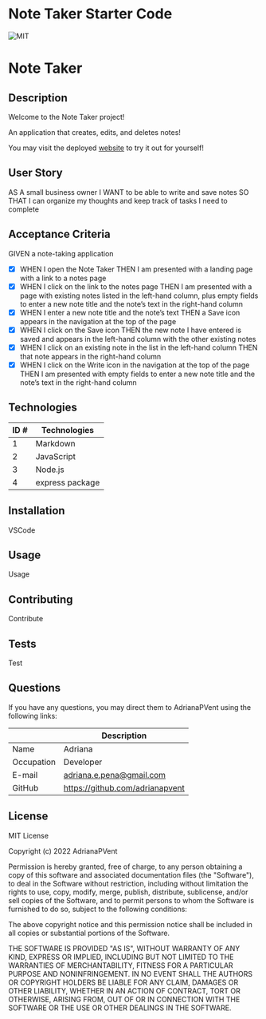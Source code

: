 # Note Taker Starter Code

![MIT](https://img.shields.io/badge/License-MIT-blue)
# Note Taker

## Description

Welcome to the Note Taker project!

An application that creates, edits, and deletes notes!

You may visit the deployed [website](https://adrianapvent.github.io/note-taker/) to try it out for yourself!

## User Story
AS A small business owner
I WANT to be able to write and save notes
SO THAT I can organize my thoughts and keep track of tasks I need to complete

## Acceptance Criteria

GIVEN a note-taking application
- [x] WHEN I open the Note Taker
  THEN I am presented with a landing page with a link to a notes page
- [x] WHEN I click on the link to the notes page
  THEN I am presented with a page with existing notes listed in the left-hand column, plus empty fields to enter a new note     title and the note’s text in the right-hand column
- [x] WHEN I enter a new note title and the note’s text
  THEN a Save icon appears in the navigation at the top of the page
- [x] WHEN I click on the Save icon
  THEN the new note I have entered is saved and appears in the left-hand column with the other existing notes
- [x] WHEN I click on an existing note in the list in the left-hand column
  THEN that note appears in the right-hand column
- [x] WHEN I click on the Write icon in the navigation at the top of the page
  THEN I am presented with empty fields to enter a new note title and the note’s text in the right-hand column

## Technologies
| ID # | Technologies |
| --- | --- |
| 1 | Markdown |
| 2 | JavaScript |
| 3 | Node.js |
| 4 | express package |


## Installation

VSCode

## Usage

Usage

## Contributing

Contribute

## Tests

Test

## Questions

If you have any questions, you may direct them to AdrianaPVent using the following links:

| | Description |
| --- | --- |
| Name | Adriana |
| Occupation | Developer |
| E-mail | <adriana.e.pena@gmail.com> |
| GitHub | <https://github.com/adrianapvent> |

## License

MIT License

Copyright (c) 2022 AdrianaPVent

Permission is hereby granted, free of charge, to any person obtaining a copy
of this software and associated documentation files (the "Software"), to deal
in the Software without restriction, including without limitation the rights
to use, copy, modify, merge, publish, distribute, sublicense, and/or sell
copies of the Software, and to permit persons to whom the Software is
furnished to do so, subject to the following conditions:

The above copyright notice and this permission notice shall be included in all
copies or substantial portions of the Software.

THE SOFTWARE IS PROVIDED "AS IS", WITHOUT WARRANTY OF ANY KIND, EXPRESS OR
IMPLIED, INCLUDING BUT NOT LIMITED TO THE WARRANTIES OF MERCHANTABILITY,
FITNESS FOR A PARTICULAR PURPOSE AND NONINFRINGEMENT. IN NO EVENT SHALL THE
AUTHORS OR COPYRIGHT HOLDERS BE LIABLE FOR ANY CLAIM, DAMAGES OR OTHER
LIABILITY, WHETHER IN AN ACTION OF CONTRACT, TORT OR OTHERWISE, ARISING FROM,
OUT OF OR IN CONNECTION WITH THE SOFTWARE OR THE USE OR OTHER DEALINGS IN THE
SOFTWARE.